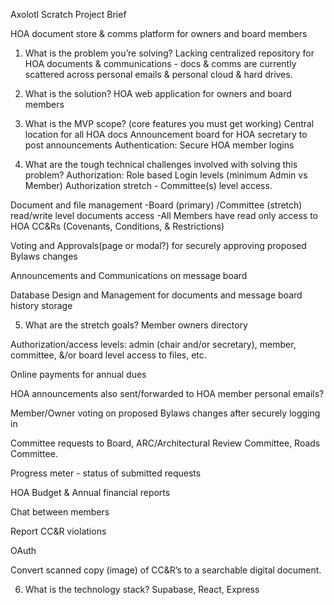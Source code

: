 Axolotl Scratch Project Brief

HOA document store & comms platform for owners and board members

1. What is the problem you’re solving?
   Lacking centralized repository for HOA documents & communications - docs & comms are currently scattered across personal emails & personal cloud & hard drives.

2. What is the solution?
   HOA web application for owners and board members

3. What is the MVP scope? (core features you must get working)
   Central location for all HOA docs
   Announcement board for HOA secretary to post announcements
   Authentication: Secure HOA member logins

4. What are the tough technical challenges involved with solving this problem?
   Authorization: Role based Login levels (minimum Admin vs Member) Authorization stretch - Committee(s) level access.

Document and file management
-Board (primary) /Committee (stretch) read/write level documents access
-All Members have read only access to HOA CC&Rs (Covenants, Conditions, & Restrictions)

Voting and Approvals(page or modal?) for securely approving proposed Bylaws changes

Announcements and Communications on message board

Database Design and Management for documents and message board history storage

5. What are the stretch goals?
   Member owners directory

Authorization/access levels: admin (chair and/or secretary), member, committee, &/or board level access to files, etc.

Online payments for annual dues

HOA announcements also sent/forwarded to HOA member personal emails?

Member/Owner voting on proposed Bylaws changes after securely logging in

Committee requests to Board, ARC/Architectural Review Committee, Roads Committee.

Progress meter - status of submitted requests

HOA Budget & Annual financial reports

Chat between members

Report CC&R violations

OAuth

Convert scanned copy (image) of CC&R’s to a searchable digital document.

6. What is the technology stack?
   Supabase, React, Express
